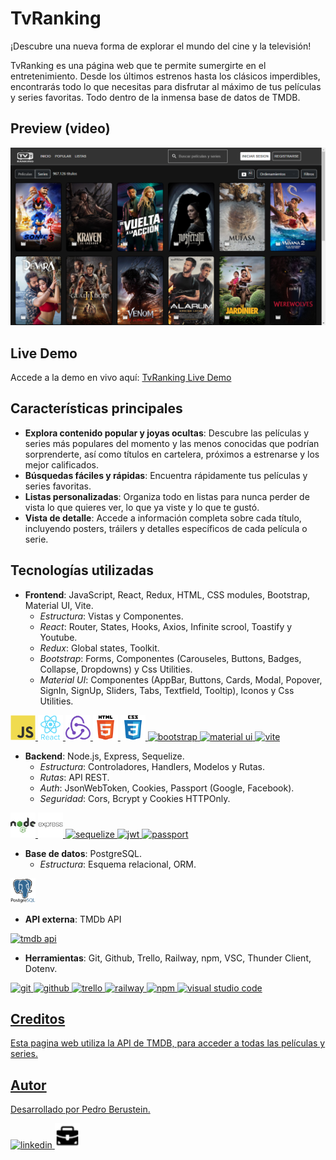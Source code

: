 # TvRanking

¡Descubre una nueva forma de explorar el mundo del cine y la televisión!

TvRanking es una página web que te permite sumergirte en el entretenimiento. Desde los últimos estrenos hasta los clásicos imperdibles, encontrarás todo lo que necesitas para disfrutar al máximo de tus películas y series favoritas. Todo dentro de la inmensa base de datos de TMDB.

## Preview (video)

[![Video Preview](/assets/miniatura.png)](https://vimeo.com/1050594720/5422539ad3?ts=0&share=copy)

## Live Demo

Accede a la demo en vivo aquí: [TvRanking Live Demo](https://tvranking.up.railway.app/)

## Características principales

- **Explora contenido popular y joyas ocultas**: Descubre las películas y series más populares del momento y las menos conocidas que podrían sorprenderte, así como títulos en cartelera, próximos a estrenarse y los mejor calificados.
- **Búsquedas fáciles y rápidas**: Encuentra rápidamente tus películas y series favoritas.
- **Listas personalizadas**: Organiza todo en listas para nunca perder de vista lo que quieres ver, lo que ya viste y lo que te gustó.
- **Vista de detalle**: Accede a información completa sobre cada título, incluyendo posters, tráilers y detalles específicos de cada película o serie.

## Tecnologías utilizadas

- **Frontend**: JavaScript, React, Redux, HTML, CSS modules, Bootstrap, Material UI, Vite.
  - *Estructura*: Vistas y Componentes.
  - *React*: Router, States, Hooks, Axios, Infinite scrool, Toastify y Youtube.
  - *Redux*: Global states, Toolkit.
  - *Bootstrap*: Forms, Componentes (Carouseles, Buttons, Badges, Collapse, Dropdowns) y Css Utilities.
  - *Material UI*: Componentes (AppBar, Buttons, Cards, Modal, Popover, SignIn, SignUp, Sliders, Tabs, Textfield, Tooltip), Iconos y Css Utilities.
<p align="left"> 
  <a href="https://developer.mozilla.org/en-US/docs/Web/JavaScript" target="_blank" rel="noreferrer"> <img src="https://raw.githubusercontent.com/devicons/devicon/master/icons/javascript/javascript-original.svg" alt="javascript" width="40" height="40"/> </a>
  <a href="https://reactjs.org/" target="_blank" rel="noreferrer"> <img src="https://raw.githubusercontent.com/devicons/devicon/master/icons/react/react-original-wordmark.svg" alt="react" width="40" height="40"/> </a>
  <a href="https://redux.js.org" target="_blank" rel="noreferrer"> <img src="https://raw.githubusercontent.com/devicons/devicon/master/icons/redux/redux-original.svg" alt="redux" width="40" height="40"/> </a>
  <a href="https://www.w3.org/html/" target="_blank" rel="noreferrer"> <img src="https://raw.githubusercontent.com/devicons/devicon/master/icons/html5/html5-original-wordmark.svg" alt="html5" width="40" height="40"/> </a>
  <a href="https://www.w3schools.com/css/" target="_blank" rel="noreferrer"> <img src="https://raw.githubusercontent.com/devicons/devicon/master/icons/css3/css3-original-wordmark.svg" alt="css3" width="40" height="40"/> </a>
  <a href="https://getbootstrap.com/" target="_blank" rel="noreferrer"> <img src="https://upload.vectorlogo.zone/logos/getbootstrap/images/987f8f6c-263a-47b1-a85d-853cfca215d9.svg" alt="bootstrap" width="40" height="40"/> </a>
  <a href="https://mui.com/" target="_blank" rel="noreferrer"> <img src="https://cdn.worldvectorlogo.com/logos/material-ui-1.svg" alt="material ui" width="40" height="40"/> </a>
  <a href="https://vite.dev/" target="_blank" rel="noreferrer"> <img src="https://www.vectorlogo.zone/logos/vitejsdev/vitejsdev-icon.svg" alt="vite" width="40" height="40"/> </a>
</p>

- **Backend**: Node.js, Express, Sequelize.
  - *Estructura*: Controladores, Handlers, Modelos y Rutas.
  - *Rutas*: API REST.
  - *Auth*: JsonWebToken, Cookies, Passport (Google, Facebook).
  - *Seguridad*: Cors, Bcrypt y Cookies HTTPOnly.
<p align="left">
  <a href="https://nodejs.org" target="_blank" rel="noreferrer"> <img src="https://raw.githubusercontent.com/devicons/devicon/master/icons/nodejs/nodejs-original-wordmark.svg" alt="nodejs" width="40" height="40"/> </a>
  <a href="https://expressjs.com" target="_blank" rel="noreferrer"> <img src="https://raw.githubusercontent.com/devicons/devicon/master/icons/express/express-original-wordmark.svg" alt="express" width="40" height="40"/> </a>
  <a href="https://sequelize.org/" target="_blank" rel="noreferrer"> <img src="https://www.vectorlogo.zone/logos/sequelizejs/sequelizejs-icon.svg" alt="sequelize" width="40" height="40"/> </a>
<a href="https://jwt.io/" target="_blank" rel="noreferrer"> <img src="https://cdn.worldvectorlogo.com/logos/jwt-3.svg" alt="jwt" width="40" height="40"/> </a>
<a href="https://www.passportjs.org/" target="_blank" rel="noreferrer"> <img src="https://cdn.worldvectorlogo.com/logos/passport.svg" alt="passport" width="40" height="40"/> </a>
</p>

- **Base de datos**: PostgreSQL.
  - *Estructura*: Esquema relacional, ORM.
<p align="left">
  <a href="https://www.postgresql.org" target="_blank" rel="noreferrer"> <img src="https://raw.githubusercontent.com/devicons/devicon/master/icons/postgresql/postgresql-original-wordmark.svg" alt="postgresql" width="40" height="40"/> </a>
</p>
  
- **API externa**: TMDb API
<p align="left">
  <a href="https://developer.themoviedb.org/docs/getting-started" target="_blank" rel="noreferrer"> <img src="https://www.themoviedb.org/assets/2/v4/logos/v2/blue_short-8e7b30f73a4020692ccca9c88bafe5dcb6f8a62a4c6bc55cd9ba82bb2cd95f6c.svg" alt="tmdb api" width="40" height="40"/> </a>
</p>

- **Herramientas**: Git, Github, Trello, Railway, npm, VSC, Thunder Client, Dotenv.
<p align="left">
  <a href="https://git-scm.com/" target="_blank" rel="noreferrer"> <img src="https://www.vectorlogo.zone/logos/git-scm/git-scm-icon.svg" alt="git" width="40" height="40"/> </a>
  <a href="https://github.com/" target="_blank" rel="noreferrer"> <img src="https://cdn.worldvectorlogo.com/logos/github-icon.svg" alt="github" width="40" height="40"/> </a>
  <a href="https://trello.com/" target="_blank" rel="noreferrer"> <img src="https://cdn.worldvectorlogo.com/logos/trello.svg" alt="trello" width="40" height="40"/> </a>
  <a href="https://railway.com/" target="_blank" rel="noreferrer"> <img src="https://upload.wikimedia.org/wikipedia/commons/5/51/Railway_Logo.svg" alt="railway" width="40" height="40"/>
  </a>
  <a href="https://www.npmjs.com/" target="_blank" rel="noreferrer"> <img src="https://cdn.worldvectorlogo.com/logos/npm.svg" alt="npm" width="40" height="40"/> 
  <a href="https://code.visualstudio.com/" target="_blank" rel="noreferrer"> <img src="https://cdn.worldvectorlogo.com/logos/visual-studio-code-1.svg" alt="visual studio code" width="40" height="40"/> 
</p>

## Creditos

Esta pagina web utiliza la API de TMDB, para acceder a todas las películas y series.

## Autor

Desarrollado por Pedro Berustein.
<p align="left">
  <a href="https://www.linkedin.com/in/pedro-berustein/" target="_blank" rel="noreferrer"> <img src="https://cdn.worldvectorlogo.com/logos/linkedin-icon-2.svg" alt="linkedin" width="40" height="40"/> </a>
  <a href="https://pedroberustein.netlify.app/" target="_blank" rel="noreferrer"> <img src="https://raw.githubusercontent.com/DennisSuitters/LibreICONS/master/svg/libre-gui-portfolio.svg" alt="portfolio" width="40" height="40"/> </a>
</p>
